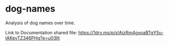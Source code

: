 # dog-names
Analysis of dog names over time.

Link to Documentation shared file: https://1drv.ms/p/s!AizRm4gxoaBTgY5u-IAKeyTZ346PHg?e=u03llt
